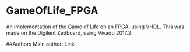 # GameOfLife_FPGA
An implementation of the Game of Life on an FPGA, using VHDL. This was made on the Digilent Zedboard, using Vivado 2017.2. 

##Authors
Main author: Link

